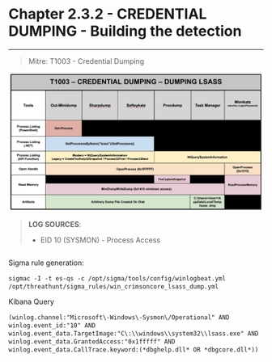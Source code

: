 # Chapter 2.3.2 - CREDENTIAL DUMPING - Building the detection 
----
> Mitre: T1003 - Credential Dumping

![Screenshot T1003](./assets/01-T1003.jpeg)



> **LOG SOURCES**:
> - EID 10 (SYSMON) - Process Access

```yaml


```


Sigma rule generation:

```code
sigmac -I -t es-qs -c /opt/sigma/tools/config/winlogbeat.yml /opt/threathunt/sigma_rules/win_crimsoncore_lsass_dump.yml 
```

Kibana Query

```code
(winlog.channel:"Microsoft\-Windows\-Sysmon\/Operational" AND winlog.event_id:"10" AND winlog.event_data.TargetImage:"C\:\\windows\\system32\\lsass.exe" AND winlog.event_data.GrantedAccess:"0x1fffff" AND winlog.event_data.CallTrace.keyword:(*dbghelp.dll* OR *dbgcore.dll*))
```
